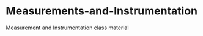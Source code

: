 Measurements-and-Instrumentation
================================

Measurement and Instrumentation class material

